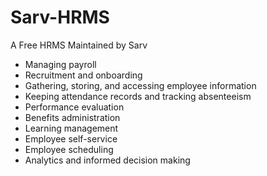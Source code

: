 # Sarv-HRMS
A Free HRMS Maintained by Sarv
- Managing payroll
- Recruitment and onboarding
- Gathering, storing, and accessing employee information
- Keeping attendance records and tracking absenteeism
- Performance evaluation
- Benefits administration
- Learning management
- Employee self-service
- Employee scheduling
- Analytics and informed decision making
